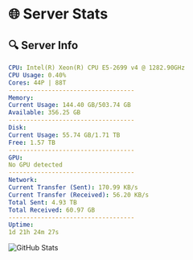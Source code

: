 # 🌐 Server Stats
## 🔍 Server Info
```yaml
CPU: Intel(R) Xeon(R) CPU E5-2699 v4 @ 1282.90GHz
CPU Usage: 0.40%
Cores: 44P | 88T
-----------------------------------
Memory:
Current Usage: 144.40 GB/503.74 GB
Available: 356.25 GB
-----------------------------------
Disk:
Current Usage: 55.74 GB/1.71 TB
Free: 1.57 TB
-----------------------------------
GPU:
No GPU detected
-----------------------------------
Network:
Current Transfer (Sent): 170.99 KB/s
Current Transfer (Received): 56.20 KB/s
Total Sent: 4.93 TB
Total Received: 60.97 GB
-----------------------------------
Uptime:
1d 21h 24m 27s
```
![GitHub Stats](https://img.shields.io/badge/Updated-2025-03-09_18:47:16-blue)